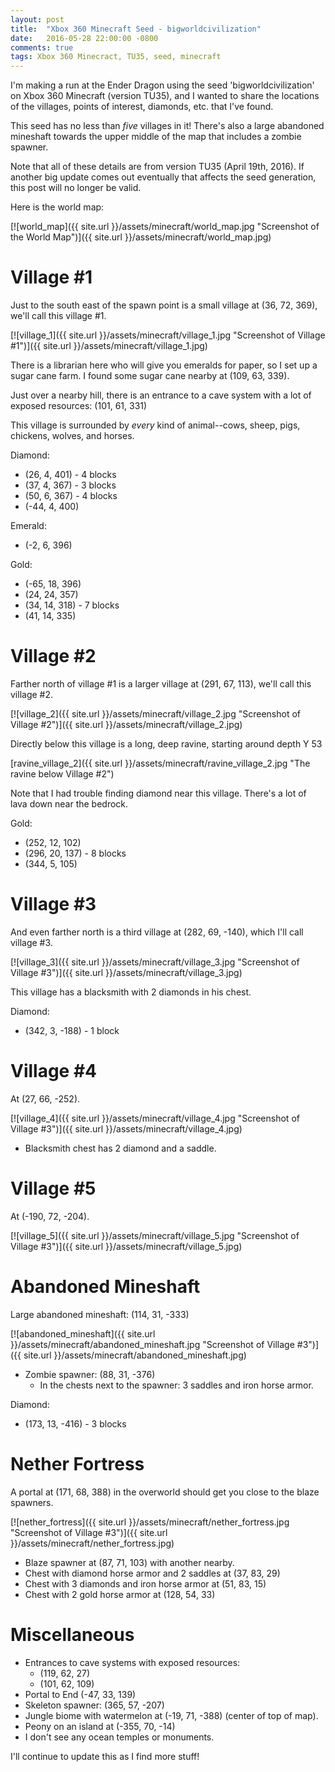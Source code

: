 ```yaml
---
layout: post
title:  "Xbox 360 Minecraft Seed - bigworldcivilization"
date:   2016-05-28 22:00:00 -0800
comments: true
tags: Xbox 360 Minecract, TU35, seed, minecraft
---
```


I'm making a run at the Ender Dragon using the seed 'bigworldcivilization' on Xbox 360 Minecraft (version TU35), and I wanted to share the locations of the villages, points of interest, diamonds, etc. that I've found.

This seed has no less than *five* villages in it! There's also a large abandoned mineshaft towards the upper middle of the map that includes a zombie spawner. 

Note that all of these details are from version TU35 (April 19th, 2016). If another big update comes out eventually that affects the seed generation, this post will no longer be valid.

Here is the world map:

[![world_map]({{ site.url }}/assets/minecraft/world_map.jpg "Screenshot of the World Map")]({{ site.url }}/assets/minecraft/world_map.jpg)

Village #1
==========
Just to the south east of the spawn point is a small village at (36, 72, 369), we'll call this village #1.

[![village_1]({{ site.url }}/assets/minecraft/village_1.jpg "Screenshot of Village #1")]({{ site.url }}/assets/minecraft/village_1.jpg)

There is a librarian here who will give you emeralds for paper, so I set up a sugar cane farm. I found some sugar cane nearby at (109, 63, 339).

Just over a nearby hill, there is an entrance to a cave system with a lot of exposed resources: (101, 61, 331)

This village is surrounded by *every* kind of animal--cows, sheep, pigs, chickens, wolves, and horses.

Diamond:

* (26, 4, 401) - 4 blocks
* (37, 4, 367) - 3 blocks
* (50, 6, 367) - 4 blocks
* (-44, 4, 400)

Emerald:

* (-2, 6, 396)

Gold:

* (-65, 18, 396)
* (24, 24, 357)
* (34, 14, 318) - 7 blocks
* (41, 14, 335)


Village #2
==========
Farther north of village #1 is a larger village at (291, 67, 113), we'll call this village #2.

[![village_2]({{ site.url }}/assets/minecraft/village_2.jpg "Screenshot of Village #2")]({{ site.url }}/assets/minecraft/village_2.jpg)

Directly below this village is a long, deep ravine, starting around depth Y 53

[ravine_village_2]({{ site.url }}/assets/minecraft/ravine_village_2.jpg "The ravine below Village #2")

Note that I had trouble finding diamond near this village. There's a lot of lava down near the bedrock.

Gold:

* (252, 12, 102)
* (296, 20, 137) - 8 blocks
* (344, 5, 105)


Village #3
==========
And even farther north is a third village at (282, 69, -140), which I'll call village #3.

[![village_3]({{ site.url }}/assets/minecraft/village_3.jpg "Screenshot of Village #3")]({{ site.url }}/assets/minecraft/village_3.jpg)

This village has a blacksmith with 2 diamonds in his chest.

Diamond:

* (342, 3, -188) - 1 block


Village #4
==========

At (27, 66, -252).

[![village_4]({{ site.url }}/assets/minecraft/village_4.jpg "Screenshot of Village #3")]({{ site.url }}/assets/minecraft/village_4.jpg)

* Blacksmith chest has 2 diamond and a saddle.

Village #5
==========
At (-190, 72, -204).

[![village_5]({{ site.url }}/assets/minecraft/village_5.jpg "Screenshot of Village #3")]({{ site.url }}/assets/minecraft/village_5.jpg)

Abandoned Mineshaft
===================
Large abandoned mineshaft: (114, 31, -333)

[![abandoned_mineshaft]({{ site.url }}/assets/minecraft/abandoned_mineshaft.jpg "Screenshot of Village #3")]({{ site.url }}/assets/minecraft/abandoned_mineshaft.jpg)

* Zombie spawner: (88, 31, -376)
  * In the chests next to the spawner: 3 saddles and iron horse armor.
 
Diamond:

* (173, 13, -416) - 3 blocks



Nether Fortress
===============
A portal at (171, 68, 388) in the overworld should get you close to the blaze spawners.

[![nether_fortress]({{ site.url }}/assets/minecraft/nether_fortress.jpg "Screenshot of Village #3")]({{ site.url }}/assets/minecraft/nether_fortress.jpg)

* Blaze spawner at (87, 71, 103) with another nearby.
* Chest with diamond horse armor and 2 saddles at (37, 83, 29)
* Chest with 3 diamonds and iron horse armor at (51, 83, 15)
* Chest with 2 gold horse armor at (128, 54, 33)

Miscellaneous
=============

* Entrances to cave systems with exposed resources:
  * (119, 62, 27)
  * (101, 62, 109)
* Portal to End (-47, 33, 139)
* Skeleton spawner: (365, 57, -207)
* Jungle biome with watermelon at (-19, 71, -388) (center of top of map).
* Peony on an island at (-355, 70, -14)
* I don't see any ocean temples or monuments.


I'll continue to update this as I find more stuff!
